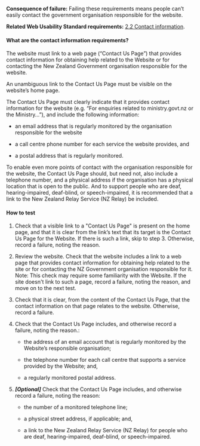 
**Consequence of failure:** Failing these requirements means people can’t easily contact the government organisation responsible for the website.

**Related Web Usability Standard requirements:** [2.2 Contact information](https://webtoolkit.govt.nz/standards/web-usability-standard/#contact).

<div class="details" markdown="1">

#### What are the contact information requirements?

The website must link to a web page (“Contact Us Page”) that provides contact information for obtaining help related to the Website or for contacting the New Zealand Government organisation responsible for the website.

An unambiguous link to the Contact Us Page must be visible on the website’s home page.

The Contact Us Page must clearly indicate that it provides contact information for the website (e.g. “For enquiries related to ministry.govt.nz or the Ministry…”), and include the following information:

* an email address that is regularly monitored by the organisation responsible for the website

* a call centre phone number for each service the website provides, and

* a postal address that is regularly monitored.

To enable even more points of contact with the organisation responsible for the website, the Contact Us Page should, but need not, also include a telephone number, and a physical address if the organisation has a physical location that is open to the public. And to support people who are deaf, hearing-impaired, deaf-blind, or speech-impaired, it is recommended that a link to the New Zealand Relay Service (NZ Relay) be included.

</div>

#### How to test

1. Check that a visible link to a "Contact Us Page" is present on the home page, and that it is clear from the link’s text that its target is the Contact Us Page for the Website. If there is such a link, skip to step 3. Otherwise, record a failure, noting the reason.

2. Review the website. Check that the website includes a link to a web page that provides contact information for obtaining help related to the site or for contacting the NZ Government organisation responsible for it. Note: This check may require some familiarity with the Website. If the site doesn't link to such a page, record a failure, noting the reason, and move on to the next test.

3. Check that it is clear, from the content of the Contact Us Page, that the contact information on that page relates to the website. Otherwise, record a failure.

4. Check that the Contact Us Page includes, and otherwise record a failure, noting the reason.:

	 * the address of an email account that is regularly monitored by the Website’s responsible organisation;

	 * the telephone number for each call centre that supports a service provided by the Website; and,

	 * a regularly monitored postal address. 

5. **_[Optional]_** Check that the Contact Us Page includes, and otherwise record a failure, noting the reason:

	 * the number of a monitored telephone line;

	 * a physical street address, if applicable; and,

	 * a link to the New Zealand Relay Service (NZ Relay) for people who are deaf, hearing-impaired, deaf-blind, or speech-impaired.
